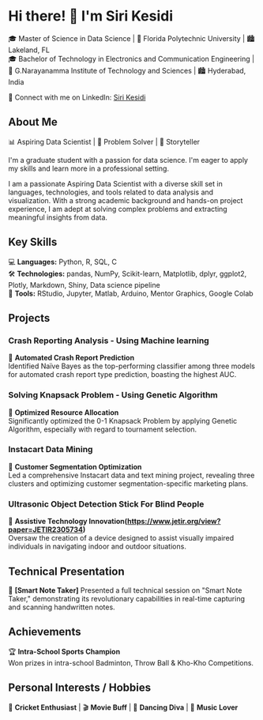 # Hi there! 👋 I'm Siri Kesidi

🎓 Master of Science in Data Science | 🏫 Florida Polytechnic University | 🏙️ Lakeland, FL  
🎓 Bachelor of Technology in Electronics and Communication Engineering | 🏫 G.Narayanamma Institute of Technology and Sciences | 🏙️ Hyderabad, India  

🔗 Connect with me on LinkedIn: [Siri Kesidi](https://www.linkedin.com/in/siri-kesidi-834619225)  

## About Me

📊 Aspiring Data Scientist | 🧠 Problem Solver | 🌟 Storyteller  

I'm a graduate student with a passion for data science. I'm eager to apply my skills and learn more in a professional setting.   

I am a passionate  Aspiring Data Scientist  with a diverse skill set in languages, technologies, and tools related to data analysis and visualization. With a strong academic background and hands-on project experience, I am adept at solving complex problems and extracting meaningful insights from data.

## Key Skills

💻 **Languages:** Python, R, SQL, C  
🛠️ **Technologies:** pandas, NumPy, Scikit-learn, Matplotlib, dplyr, ggplot2, Plotly, Markdown, Shiny, Data science pipeline  
🔧 **Tools:** RStudio, Jupyter, Matlab, Arduino, Mentor Graphics, Google Colab

## Projects

### Crash Reporting Analysis - Using Machine learning

🚗 **Automated Crash Report Prediction**  
Identified Naïve Bayes as the top-performing classifier among three models for automated crash report type prediction, boasting the highest AUC.

### Solving Knapsack Problem - Using Genetic Algorithm

🎒 **Optimized Resource Allocation**  
Significantly optimized the 0-1 Knapsack Problem by applying Genetic Algorithm, especially with regard to tournament selection.

### Instacart Data Mining

🛒 **Customer Segmentation Optimization**  
Led a comprehensive Instacart data and text mining project, revealing three clusters and optimizing customer segmentation-specific marketing plans.

### Ultrasonic Object Detection Stick For Blind People

👀 **Assistive Technology Innovation(https://www.jetir.org/view?paper=JETIR2305734)**  
Oversaw the creation of a device designed to assist visually impaired individuals in navigating indoor and outdoor situations.

## Technical Presentation
📝 **[Smart Note Taker]**
Presented a full technical session on "Smart Note Taker," demonstrating its revolutionary capabilities in real-time capturing and scanning handwritten notes.

## Achievements

🏆 **Intra-School Sports Champion**  
Won prizes in intra-school Badminton, Throw Ball & Kho-Kho Competitions.

## Personal Interests / Hobbies

🏏 **Cricket Enthusiast** | 🎬 **Movie Buff** | 💃 **Dancing Diva** | 🎵 **Music Lover**  



